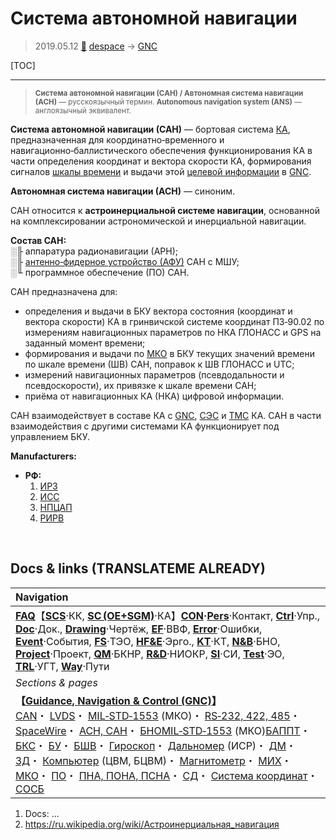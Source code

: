 # Система автономной навигации
> 2019.05.12 [🚀](../index/index.md) [despace](index.md) → [GNC](gnc.md)

[TOC]

---

> <small>**Система автономной навигации (САН) / Автономная система навигации (АСН)** — русскоязычный термин. **Autonomous navigation system (ANS)** — англоязычный эквивалент.</small>

**Система автономной навигации (САН)** — бортовая система [КА](sc.md), предназначенная для координатно‑временного и навигационно‑баллистического обеспечения функционирования КА в части определения координат и вектора скорости КА, формирования сигналов [шкалы времени](time.md) и выдачи этой [целевой информации](info.md) в [GNC](gnc.md).

**Автономная система навигации (АСН)** — синоним.

САН относится к **астроинерциальной системе навигации**, основанной на комплексировании астрономической и инерциальной навигации.

**Состав САН:**  
░╟ аппаратура радионавигации (АРН);  
░╟ [антенно‑фидерное устройство (АФУ)](afdev.md) САН с МШУ;  
░╙ программное обеспечение (ПО) САН.

САН предназначена для:

   - определения и выдачи в БКУ вектора состояния (координат и вектора скорости) КА в гринвичской системе координат ПЗ‑90.02 по измерениям навигационных параметров по НКА ГЛОНАСС и GPS на заданный момент времени;
   - формирования и выдачи по [МКО](mil_std_1553.md) в БКУ текущих значений времени по шкале времени (ШВ) САН, поправок к ШВ ГЛОНАСС и UTC;
   - измерений навигационных параметров (псевдодальности и псевдоскорости), их привязке к шкале времени САН;
   - приёма от навигационных КА (НКА) цифровой информации.

САН взаимодействует в составе КА с [GNC](gnc.md), [СЭС](sps.md) и [ТМС](tms.md) КА. САН в части взаимодействия с другими системами КА функционирует под управлением БКУ.

**Manufacturers:**

   - **РФ:**
      1. [ИРЗ](contact/irz.md)
      1. [ИСС](contact/iss_r.md)
      1. [НПЦАП](contact/npcap.md)
      1. [РИРВ](рирв.md)



<p style="page-break-after:always"> </p>

## Docs & links (TRANSLATEME ALREADY)
|Navigation|
|:--|
|**[FAQ](faq.md)**【**[SCS](scs.md)**·КК, **[SC (OE+SGM)](sc.md)**·КА】**[CON](contact.md)·[Pers](person.md)**·Контакт, **[Ctrl](control.md)**·Упр., **[Doc](doc.md)**·Док., **[Drawing](drawing.md)**·Чертёж, **[EF](ef.md)**·ВВФ, **[Error](error.md)**·Ошибки, **[Event](event.md)**·События, **[FS](fs.md)**·ТЭО, **[HF&E](hfe.md)**·Эрго., **[KT](kt.md)**·КТ, **[N&B](nnb.md)**·БНО, **[Project](project.md)**·Проект, **[QM](qm.md)**·БКНР, **[R&D](rnd.md)**·НИОКР, **[SI](si.md)**·СИ, **[Test](test.md)**·ЭО, **[TRL](trl.md)**·УГТ, **[Way](way.md)**·Пути|
|*Sections & pages*|
|**【[Guidance, Navigation & Control (GNC)](gnc.md)】**<br> [CAN](can.md)・ [LVDS](lvds.md)・ [MIL‑STD‑1553](mil_std_1553.md) (МКО)・ [RS‑232, 422, 485](rs_xxx.md)・ [SpaceWire](spacewire.md)・ [АСН, САН](ans.md)・ [БНО](nnb.md)[MIL‑STD‑1553](mil_std_1553.md) (МКО)[БАППТ](eas.md)・ [БКС](cable.md)・ [БУ](eas.md)・ [БШВ](time.md)・ [Гироскоп](iu.md)・ [Дальномер](doppler.md) (ИСР)・ [ДМ](iu.md)・ [ЗД](sensor.md)・ [Компьютер](obc.md) (ЦВМ, БЦВМ)・ [Магнитометр](sensor.md)・ [МИХ](mic.md)・ [МКО](mil_std_1553.md)・ [ПО](soft.md)・ [ПНА, ПОНА, ПСНА](devd.md)・ [СД](sensor.md)・ [Система координат](coord_sys.md)・ [СОСБ](devd.md)|

   1. Docs: …
   1. <https://ru.wikipedia.org/wiki/Астроинерциальная_навигация>


